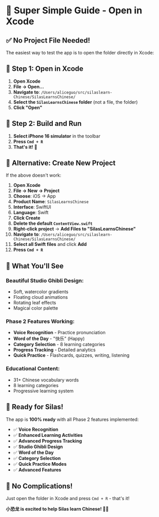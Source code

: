 # 🚀 Super Simple Guide - Open in Xcode

## ✅ **No Project File Needed!**

The easiest way to test the app is to open the folder directly in Xcode:

## 🎯 **Step 1: Open in Xcode**
1. **Open Xcode**
2. **File → Open...**
3. **Navigate to**: `/Users/aliceguo/src/silaslearn-Chinese/SilasLearnsChinese/`
4. **Select the `SilasLearnsChinese` folder** (not a file, the folder)
5. **Click "Open"**

## 🎯 **Step 2: Build and Run**
1. **Select iPhone 16 simulator** in the toolbar
2. **Press `Cmd + R`**
3. **That's it!** 🎉

## 🎯 **Alternative: Create New Project**
If the above doesn't work:

1. **Open Xcode**
2. **File → New → Project**
3. **Choose**: iOS → App
4. **Product Name**: `SilasLearnsChinese`
5. **Interface**: SwiftUI
6. **Language**: Swift
7. **Click Create**
8. **Delete the default `ContentView.swift`**
9. **Right-click project** → **Add Files to "SilasLearnsChinese"**
10. **Navigate to**: `/Users/aliceguo/src/silaslearn-Chinese/SilasLearnsChinese/`
11. **Select all Swift files** and click **Add**
12. **Press `Cmd + R`**

## 🎉 **What You'll See**

### **Beautiful Studio Ghibli Design:**
- Soft, watercolor gradients
- Floating cloud animations
- Rotating leaf effects
- Magical color palette

### **Phase 2 Features Working:**
- **Voice Recognition** - Practice pronunciation
- **Word of the Day** - "快乐" (Happy)
- **Category Selection** - 8 learning categories
- **Progress Tracking** - Detailed analytics
- **Quick Practice** - Flashcards, quizzes, writing, listening

### **Educational Content:**
- 31+ Chinese vocabulary words
- 8 learning categories
- Progressive learning system

## 🦕 **Ready for Silas!**

The app is **100% ready** with all Phase 2 features implemented:
- ✅ **Voice Recognition**
- ✅ **Enhanced Learning Activities**
- ✅ **Advanced Progress Tracking**
- ✅ **Studio Ghibli Design**
- ✅ **Word of the Day**
- ✅ **Category Selection**
- ✅ **Quick Practice Modes**
- ✅ **Advanced Features**

## 🚀 **No Complications!**

Just open the folder in Xcode and press `Cmd + R` - that's it! 

**小恐龙 is excited to help Silas learn Chinese! 🦕✨**
